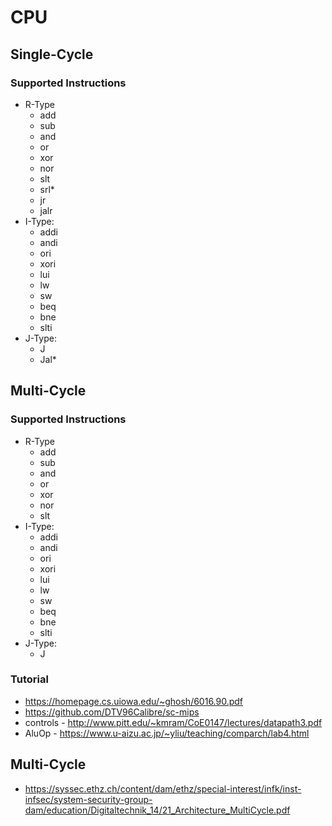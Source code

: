 # CPU

## Single-Cycle

### Supported Instructions

- R-Type
    - add
    - sub
    - and
    - or
    - xor
    - nor
    - slt
    - srl*
    - jr
    - jalr
- I-Type:
    - addi
    - andi
    - ori
    - xori
    - lui
    - lw
    - sw
    - beq
    - bne
    - slti
- J-Type:
    - J
    - Jal*

## Multi-Cycle

### Supported Instructions

- R-Type
    - add
    - sub
    - and
    - or
    - xor
    - nor
    - slt
    <!-- - srl* -->
- I-Type:
    - addi
    - andi
    - ori
    - xori
    - lui
    - lw
    - sw
    - beq
    - bne
    - slti
- J-Type:
    - J

### Tutorial

- <https://homepage.cs.uiowa.edu/~ghosh/6016.90.pdf>
- <https://github.com/DTV96Calibre/sc-mips>
- controls - <http://www.pitt.edu/~kmram/CoE0147/lectures/datapath3.pdf>
- AluOp - <https://www.u-aizu.ac.jp/~yliu/teaching/comparch/lab4.html>

## Multi-Cycle

- <https://syssec.ethz.ch/content/dam/ethz/special-interest/infk/inst-infsec/system-security-group-dam/education/Digitaltechnik_14/21_Architecture_MultiCycle.pdf>

